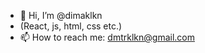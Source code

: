 - 👋 Hi, I’m @dimaklkn
-  (React, js, html, css etc.)
- 📫 How to reach me: dmtrklkn@gmail.com

<!---
dimaklkn/dimaklkn is a ✨ special ✨ repository because its `README.md` (this file) appears on your GitHub profile.
You can click the Preview link to take a look at your changes.
--->
